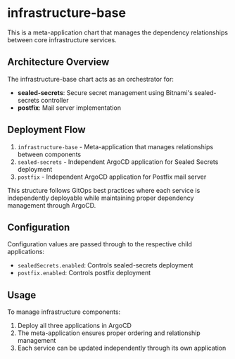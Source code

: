 # infrastructure-base

This is a meta-application chart that manages the dependency relationships between core infrastructure services.

## Architecture Overview

The infrastructure-base chart acts as an orchestrator for:
- **sealed-secrets**: Secure secret management using Bitnami's sealed-secrets controller
- **postfix**: Mail server implementation  

## Deployment Flow

1. `infrastructure-base` - Meta-application that manages relationships between components
2. `sealed-secrets` - Independent ArgoCD application for Sealed Secrets deployment  
3. `postfix` - Independent ArgoCD application for Postfix mail server

This structure follows GitOps best practices where each service is independently deployable while maintaining proper dependency management through ArgoCD.

## Configuration

Configuration values are passed through to the respective child applications:
- `sealedSecrets.enabled`: Controls sealed-secrets deployment
- `postfix.enabled`: Controls postfix deployment

## Usage

To manage infrastructure components:
1. Deploy all three applications in ArgoCD
2. The meta-application ensures proper ordering and relationship management
3. Each service can be updated independently through its own application
